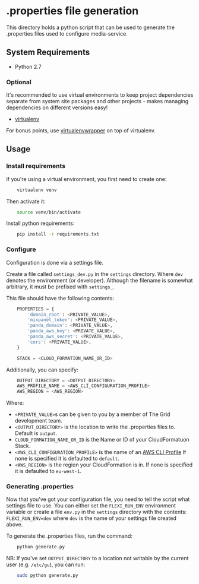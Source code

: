 # .properties file generation

This directory holds a python script that can be used to generate the .properties files used to configure media-service.

## System Requirements

  * Python 2.7

### Optional

It's recommended to use virtual environments to keep project dependencies separate from system site packages and other
projects - makes managing dependencies on different versions easy!

  * [virtualenv](http://docs.python-guide.org/en/latest/dev/virtualenvs/)

For bonus points, use [virtualenvwrapper](https://virtualenvwrapper.readthedocs.org/en/latest/) on top of virtualenv.

## Usage

### Install requirements

If you're using a virtual environment, you first need to create one:

```sh
    virtualenv venv
```

Then activate it:

```sh
    source venv/bin/activate
```

Install python requirements:

```sh
    pip install -r requirements.txt
```


### Configure

Configuration is done via a settings file.

Create a file called ```settings_dev.py``` in the ```settings``` directory. Where ```dev``` denotes the environment
(or developer). Although the filename is somewhat arbitrary, it must be prefixed with ```settings_```.

This file should have the following contents:

```python
    PROPERTIES = {
        'domain_root': <PRIVATE_VALUE>,
        'mixpanel_token': <PRIVATE_VALUE>,
        'panda_domain': <PRIVATE_VALUE>,
        'panda_aws_key': <PRIVATE_VALUE>,
        'panda_aws_secret': <PRIVATE_VALUE>,
        'cors': <PRIVATE_VALUE>,
    }

    STACK = <CLOUD_FORMATION_NAME_OR_ID>
```

Additionally, you can specify:

```python
    OUTPUT_DIRECTORY = <OUTPUT_DIRECTORY>
    AWS_PROFILE_NAME = <AWS_CLI_CONFIGURATION_PROFILE>
    AWS_REGION = <AWS_REGION>
```

Where:
  * ```<PRIVATE_VALUE>```s can be given to you by a member of The Grid development team.
  * ```<OUTPUT_DIRECTORY>``` is the location to write the .properties files to. Default is ```output```.
  * ```CLOUD_FORMATION_NAME_OR_ID``` is the Name or ID of your CloudFormatuon Stack.
  * ```<AWS_CLI_CONFIGURATION_PROFILE>``` is the name of an [AWS CLI Profile](http://docs.aws.amazon.com/cli/latest/userguide/cli-chap-getting-started.html)
    If none is specified it is defaulted to ```default```.
  * ```<AWS_REGION>``` is the region your CloudFormation is in. If none is specified it is defaulted to ```eu-west-1```.

### Generating .properties

Now that you've got your configuration file, you need to tell the script what settings file to use. You can either set
the ```FLEXI_RUN_ENV``` environment variable or create a file ```env.py``` in the ```settings``` directory with the
contents: ```FLEXI_RUN_ENV=dev``` where ```dev``` is the name of your settings file created above.

To generate the .properties files, run the command:

```sh
    python generate.py
```

NB: If you've set ```OUTPUT_DIRECTORY``` to a location not writable by the current user (e.g. ```/etc/gu```),
you can run:

```sh
    sudo python generate.py
```
